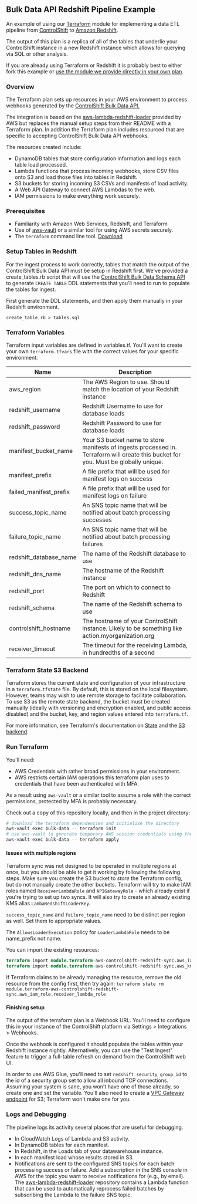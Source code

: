## Bulk Data API Redshift Pipeline Example

An example of using our [Terraform](https://www.terraform.io/) module for implementing a data ETL pipeline from [ControlShift](https://www.controlshiftlabs.com) to [Amazon Redshift](https://aws.amazon.com/redshift/).

The output of this plan is a replica of all of the tables that underlie your ControlShift instance in a new Redshift instance which allows for querying via SQL or other analysis.

If you are already using Terraform or Redshift it is probably best to either fork this example or [use the module we provide directly in your own plan](https://registry.terraform.io/modules/controlshift/controlshift-redshift-sync/aws/).

### Overview

The Terraform plan sets up resources in your AWS environment to process webhooks generated by the [ControlShift Bulk Data API.](https://developers.controlshiftlabs.com/#bulk-data) 

The integration is based on the [aws-lambda-redshift-loader](https://github.com/awslabs/aws-lambda-redshift-loader) provided by AWS but replaces the manual setup steps from their README with a Terraform plan. In addition the Terraform plan includes resourced that are specific to accepting ControlShift Bulk Data API webhooks.

The resources created include:

- DynamoDB tables that store configuration information and logs each table load processed.
- Lambda functions that process incoming webhooks, store CSV files onto S3 and load those files into tables in Redshift.
- S3 buckets for storing incoming S3 CSVs and manifests of load activity.
- A Web API Gateway to connect AWS Lambdas to the web.
- IAM permissions to make everything work securely.


### Prerequisites

- Familiarity with Amazon Web Services, Redshift, and Terraform
- Use of [aws-vault](https://github.com/99designs/aws-vault) or a similar tool for using AWS secrets securely. 
- The `terraform` command line tool. [Download](https://www.terraform.io/downloads.html) 

### Setup Tables in Redshift

For the ingest process to work correctly, tables that match the output of the ControlShift Bulk Data API must be setup in Redshift first. We've provided a create_tables.rb script that will use the [ControlShift Bulk Data Schema API](https://developers.controlshiftlabs.com/#bulk-data-schema) to generate `CREATE TABLE` DDL statements that you'll need to run to populate the tables for ingest.

First generate the DDL statements, and then apply them manually in your Redshift environment.
```
create_table.rb > tables.sql
```

### Terraform Variables

Terraform input variables are defined in variables.tf. You'll want to create your own `terraform.tfvars` file with the correct values for your specific environment.

Name | Description
------------ | -------------
aws_region | The AWS Region to use. Should match the location of your Redshift instance
redshift_username | Redshift Username to use for database loads
redshift_password | Redshift Password to use for database loads
manifest_bucket_name | Your S3 bucket name to store manifests of ingests processed in. Terraform will create this bucket for you. Must be globally unique.
manifest_prefix | A file prefix that will be used for manifest logs on success
failed_manifest_prefix | A file prefix that will be used for manifest logs on failure
success_topic_name | An SNS topic name that will be notified about batch processing successes
failure_topic_name | An SNS topic name that will be notified about batch processing failures
redshift_database_name | The name of the Redshift database to use
redshift_dns_name | The hostname of the Redshift instance
redshift_port | The port on which to connect to Redshift
redshift_schema | The name of the Redshift schema to use
controlshift_hostname | The hostname of your ControlShift instance. Likely to be something like action.myorganization.org
receiver_timeout | The timeout for the receiving Lambda, in hundredths of a second


### Terraform State S3 Backend

Terraform stores the current state and configuration of your infrastructure in a `terraform.tfstate` file. By default, this is stored on the local filesystem. However, teams may wish to use remote storage to facilitate collaboration. To use S3 as the remote state backend, the bucket must be created manually (ideally with versioning and encryption enabled, and public access disabled) and the bucket, key, and region values entered into `terraform.tf`.

For more information, see Terraform's documentation on [State](https://www.terraform.io/docs/state/index.html) and the [S3 backend](https://www.terraform.io/docs/backends/types/s3.html).


### Run Terraform

You'll need:

- AWS Credentials with rather broad permissions in your environment.
- AWS restricts certain IAM operations this terraform plan uses to credentials that have been authenticated with MFA.

As a result using `aws-vault` or a similar tool to assume a role with the correct permissions, protected by MFA is probably necessary.

Check out a copy of this repository locally, and then in the project directory:

```bash
# download the terraform dependencies and initialize the directory
aws-vault exec bulk-data -- terraform init
# use aws-vault to generate temporary AWS session credentials using the bulk-data profile and then use them to apply the plan
aws-vault exec bulk-data -- terraform apply
```

#### Issues with multiple regions
Terraform sync was not designed to be operated in multiple regions at once, but you should be able to get it working by following the following steps.
Make sure you create the S3 bucket to *store* the Terraform config, but do not manually create the other buckets.
Terraform will try to make IAM roles named `ReceiverLambdaRole` and `APIGatewayRole` - which already exist if you're trying to set up two syncs.
It will also try to create an already existing KMS alias `LambaRedshiftLoaderKey`.

`success_topic_name` and `failure_topic_name` need to be distinct per region as well.  Set them to appropriate values.

The `AllowsLoaderExecution` policy for `LoaderLambdaRole` needs to be name_prefix not name.

You can import the existing resources:
```terraform import module.terraform-aws-controlshift-redshift-sync.aws_iam_role.receiver_lambda_role 'ReceiverLambdaRole'
terraform import module.terraform-aws-controlshift-redshift-sync.aws_iam_role.api_gateway_role 'APIGatewayRole'
terraform import module.terraform-aws-controlshift-redshift-sync.aws_kms_alias.lambda_alias 'alias/LambaRedshiftLoaderKey'
```
If Terraform claims to be already managing the resource, remove the old resource from the config first, then try again:
`terraform state rm module.terraform-aws-controlshift-redshift-sync.aws_iam_role.receiver_lambda_role`

#### Finishing setup
The output of the terraform plan is a Webhook URL. You'll need to configure this in your instance of the ControlShift platform via Settings > Integrations > Webhooks.

Once the webhook is configured it should populate the tables within your Redshift instance nightly. Alternatively, you can use the "Test Ingest" feature to trigger a full-table refresh on demand from the ControlShift web UI.

In order to use AWS Glue, you'll need to set `redshift_security_group_id` to the id of a security group set to allow all inbound TCP connections.  Assuming your system is sane, you won't have one of those already, so create one and set the variable.  You'll also need to create a [VPC Gateway endpoint](https://docs.aws.amazon.com/vpc/latest/userguide/vpce-gateway.html) for S3; Terraform won't make one for you.

### Logs and Debugging

The pipeline logs its activity several places that are useful for debugging. 

- In CloudWatch Logs of Lambda and S3 activity. 
- In DynamoDB tables for each manifest.
- In Redshift, in the Loads tab of your datawarehouse instance. 
- In each manifest load whose results stored in S3. 
- Notifications are sent to the configured SNS topics for each batch processing success or failure. Add a subscription in the SNS console in AWS for the topic you want to receive notifications for (e.g., by email). The [aws-lambda-redshift-loader](https://github.com/awslabs/aws-lambda-redshift-loader) repository contains a Lambda function that can be used to automatically reprocess failed batches by subscribing the Lambda to the failure SNS topic.
